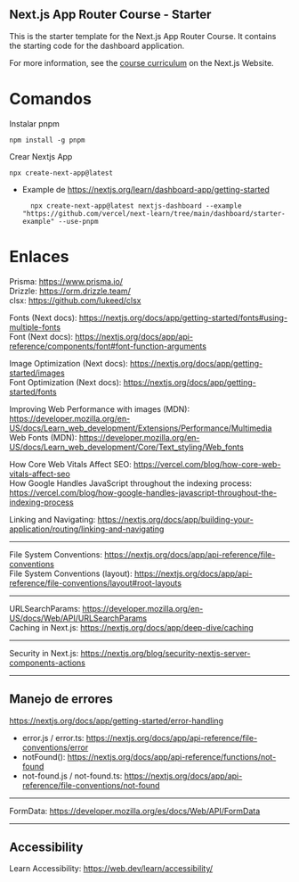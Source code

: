 ## Next.js App Router Course - Starter

This is the starter template for the Next.js App Router Course. It contains the starting code for the dashboard application.

For more information, see the [course curriculum](https://nextjs.org/learn) on the Next.js Website.


# Comandos

Instalar pnpm  

    npm install -g pnpm

Crear Nextjs App  

    npx create-next-app@latest

* Example de https://nextjs.org/learn/dashboard-app/getting-started  

        npx create-next-app@latest nextjs-dashboard --example "https://github.com/vercel/next-learn/tree/main/dashboard/starter-example" --use-pnpm

# Enlaces  

Prisma: https://www.prisma.io/  
Drizzle: https://orm.drizzle.team/  
clsx: https://github.com/lukeed/clsx  

Fonts (Next docs): https://nextjs.org/docs/app/getting-started/fonts#using-multiple-fonts  
Font (Next docs): https://nextjs.org/docs/app/api-reference/components/font#font-function-arguments  

Image Optimization (Next docs): https://nextjs.org/docs/app/getting-started/images  
Font Optimization (Next docs): https://nextjs.org/docs/app/getting-started/fonts  

Improving Web Performance with images (MDN): https://developer.mozilla.org/en-US/docs/Learn_web_development/Extensions/Performance/Multimedia  
Web Fonts (MDN): https://developer.mozilla.org/en-US/docs/Learn_web_development/Core/Text_styling/Web_fonts  

How Core Web Vitals Affect SEO: https://vercel.com/blog/how-core-web-vitals-affect-seo  
How Google Handles JavaScript throughout the indexing process: https://vercel.com/blog/how-google-handles-javascript-throughout-the-indexing-process  

Linking and Navigating: https://nextjs.org/docs/app/building-your-application/routing/linking-and-navigating  

***

File System Conventions: https://nextjs.org/docs/app/api-reference/file-conventions  
File System Conventions (layout): https://nextjs.org/docs/app/api-reference/file-conventions/layout#root-layouts  


***  

URLSearchParams: https://developer.mozilla.org/en-US/docs/Web/API/URLSearchParams  
Caching in Next.js: https://nextjs.org/docs/app/deep-dive/caching  

***

Security in Next.js: https://nextjs.org/blog/security-nextjs-server-components-actions  

***

## Manejo de errores
https://nextjs.org/docs/app/getting-started/error-handling  

- error.js / error.ts: https://nextjs.org/docs/app/api-reference/file-conventions/error  
- notFound(): https://nextjs.org/docs/app/api-reference/functions/not-found  
- not-found.js / not-found.ts: https://nextjs.org/docs/app/api-reference/file-conventions/not-found

***

FormData: https://developer.mozilla.org/es/docs/Web/API/FormData  

***

## Accessibility

Learn Accessibility: https://web.dev/learn/accessibility/  

